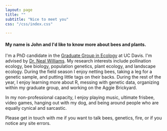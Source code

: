 ```yaml
---
layout: page
title: ""
subtitle: "Nice to meet you"
css: "/css/index.css"

---
```


#### My name is John and I'd like to know more about bees and plants. 

I'm a PhD candidate in the [Graduate Group in Ecology](http://ecology.ucdavis.edu) at UC Davis. I'm advised by [Dr. Neal Williams](http://williamslab.ucdavis.edu). My research interests include pollination ecology, bee biology, population genetics, plant ecology, and landscape ecology. During the field season I enjoy netting bees, taking a leg for a genetic sample, and putting little tags on their backs. During the rest of the year, I enjoy learning more about R, messing with genetic data, organizing within my graduate group, and working on the Aggie Brickyard. 

In my non-professional capacity, I enjoy playing music, ultimate frisbee, video games, hanging out with my dog, and being around people who are equally cynical and sarcastic. 

Please get in touch with me if you want to talk bees, genetics, fire, or if you notice any site errors. 